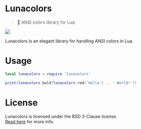 # Lunacolors
> 💫 ANSI colors library for Lua. 

<img src="https://modeus.is-inside.me/TAkcuEjm.png"><br>

Lunacolors is an elegant library for handling ANSI colors in Lua.  

# Usage
```lua
local lunacolors = require 'lunacolors'

print(lunacolors.bold(lunacolors.red('Hello') .. ' World!'))
```

# License
Lunacolors is licensed under the BSD 3-Clause license.  
[Read here](LICENSE) for more info.
